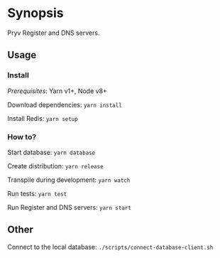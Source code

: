 # Synopsis

Pryv Register and DNS servers.

## Usage 

### Install

*Prerequisites*: Yarn v1+, Node v8+

Download dependencies: `yarn install`

Install Redis: `yarn setup`

### How to?

Start database: `yarn database`

Create distribution: `yarn release`

Transpile during development: `yarn watch`

Run tests: `yarn test`

Run Register and DNS servers: `yarn start`

## Other

Connect to the local database: `./scripts/connect-database-client.sh`
